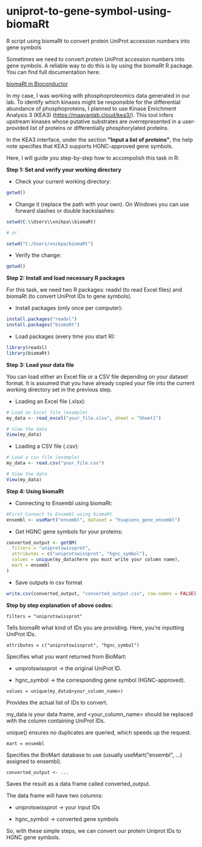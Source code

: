 # uniprot-to-gene-symbol-using-biomaRt
R script using biomaRt to convert protein UniProt accession numbers into gene symbols

Sometimes we need to convert protein UniProt accession numbers into gene symbols. A reliable way to do this is by using the biomaRt R package. You can find full documentation here:

[biomaRt in Bioconductor](https://bioconductor.org/packages/release/bioc/html/biomaRt.html)

In my case, I was working with phosphoproteomics data generated in our lab. To identify which kinases might be responsible for the differential abundance of phosphoproteins, I planned to use Kinase Enrichment Analysis 3 (KEA3) (https://maayanlab.cloud/kea3/). This tool infers upstream kinases whose putative substrates are overrepresented in a user-provided list of proteins or differentially phosphorylated proteins.

In the KEA3 interface, under the section **"Input a list of proteins"**, the help note specifies that KEA3 supports HGNC-approved gene symbols.

Here, I will guide you step-by-step how to accompolish this task in R:

**Step 1: Set and verify your working directory**

  - Check your current working directory:
```r
getwd()
```

- Change it (replace the path with your own). On Windows you can use forward slashes or double backslashes:
```r
setwd(C:\\Users\\xnikpa\\biomaRt)

# or 

setwd("C:/Users/xnikpa/biomaRt")
```

- Verify the change:
```r
getwd()
```

**Step 2: Install and load necessary R packages**

For this task, we need two R packages: readxl (to read Excel files) and biomaRt (to convert UniProt IDs to gene symbols).

- Install packages (only once per computer):
```r
install.packages("readxl")
install.packages("biomaRt")
```


- Load packages (every time you start R):
```r
library(readxl)
library(biomaRt)
```

**Step 3: Load your data file**

You can load either an Excel file or a CSV file depending on your dataset format. It is assumed that you have already copied your file into the current working directory set in the previous step.

- Loading an Excel file (.xlsx):

```r
# Load an Excel file (example)
my_data <- read_excel("your_file.xlsx", sheet = "Sheet1")

# View the data
View(my_data)
```

- Loading a CSV file (.csv):

```r
# Load a csv file (example)
my_data <- read.csv("your_file.csv")

# View the data
View(my_data)
```

**Step 4: Using biomaRt**

- Connecting to Ensembl using biomaRt:

```r
#First Connect to Ensembl using biomaRt
ensembl <- useMart("ensembl", dataset = "hsapiens_gene_ensembl")
```

- Get HGNC gene symbols for your proteins:

```r
converted_output <- getBM(
  filters = "uniprotswissprot",
  attributes = c("uniprotswissprot", "hgnc_symbol"),
  values = unique(my_data$here you must write your column name),
  mart = ensembl
)
```
- Save outputs in csv format

```r
write.csv(converted_output, "converted_output.csv", row.names = FALSE)
```

**Step by step explanation of above codes:**

`filters = "uniprotswissprot"`

Tells biomaRt what kind of IDs you are providing. Here, you’re inputting UniProt IDs.

`attributes = c("uniprotswissprot", "hgnc_symbol")`

Specifies what you want returned from BioMart:

- uniprotswissprot → the original UniProt ID.

- hgnc_symbol → the corresponding gene symbol (HGNC-approved).

`values = unique(my_data$<your_column_name>)`

Provides the actual list of IDs to convert.

my_data is your data frame, and <your_column_name> should be replaced with the column containing UniProt IDs.

unique() ensures no duplicates are queried, which speeds up the request.

`mart = ensembl`

Specifies the BioMart database to use (usually useMart("ensembl", ...) assigned to ensembl).

`converted_output <- ...`

Saves the result as a data frame called converted_output.

The data frame will have two columns:

- uniprotswissprot → your input IDs

- hgnc_symbol → converted gene symbols

So, with these simple steps, we can convert our protein Uniprot IDs to HGNC gene symbols.